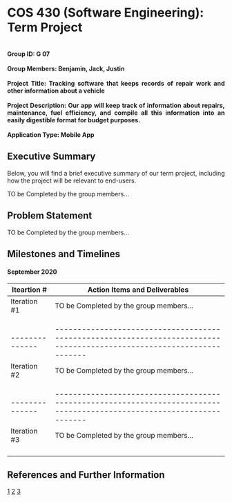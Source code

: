 # COS 430 (Software Engineering): Term Project

<p align="justify">
  <br> <strong>Group ID: G 07</strong></br>
  <br> <strong>Group Members: Benjamin, Jack, Justin</strong></br>
  <br> <strong>Project Title: Tracking software that keeps records of repair work and other information about a vehicle </strong></br>
  <br> <strong>Project Description: Our app will keep track of information about repairs, maintenance, fuel efficiency, and compile all this information into an easily digestible format for budget purposes. </strong></br>
  <br> <strong>Application Type: Mobile App</strong></br>
 </p>

## Executive Summary

<p align="justify">
Below, you will find a brief executive summary of our term project, including how the project will be relevant to end-users.
</p>
<p align="justify">
TO be Completed by the group members...
</p>

## Problem Statement

<p align="justify">
TO be Completed by the group members...
</p>


## Milestones and Timelines

#### September 2020
| Iteartion #  | Action Items and Deliverables                                                                                        |
|--------------|----------------------------------------------------------------------------------------------------------------------|
| Iteration #1 | TO be Completed by the group members...                                                                              |
|              |                                                                                                                      |
|              |                                                                                                                      |
|              |                                                                                                                      |
|--------------|----------------------------------------------------------------------------------------------------------------------|
| Iteration #2 | TO be Completed by the group members...                                                                              |
|              |                                                                                                                      |
|              |                                                                                                                      |
|              |                                                                                                                      |
|--------------|----------------------------------------------------------------------------------------------------------------------|
| Iteration #3 | TO be Completed by the group members...                                                                              |
|              |                                                                                                                      |
|              |                                                                                                                      |
|              |                                                                                                                      |
|              |                                                                                                                      |



## References and Further Information 

[1](https://usm.maine.edu/)
[2](https://usm.maine.edu/)
[3](https://usm.maine.edu/)
